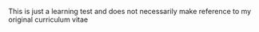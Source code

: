 This is just a learning test and does not necessarily make reference to my original curriculum vitae
